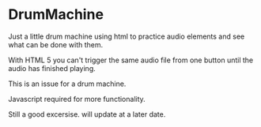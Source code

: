 # DrumMachine


Just a little drum machine using html to practice audio elements and see what can be done with them. 

With HTML 5 you can't trigger the same audio file from one button until the audio has finished playing. 

This is an issue for a drum machine. 

Javascript required for more functionality. 

Still a good excersise. will update at a later date.
